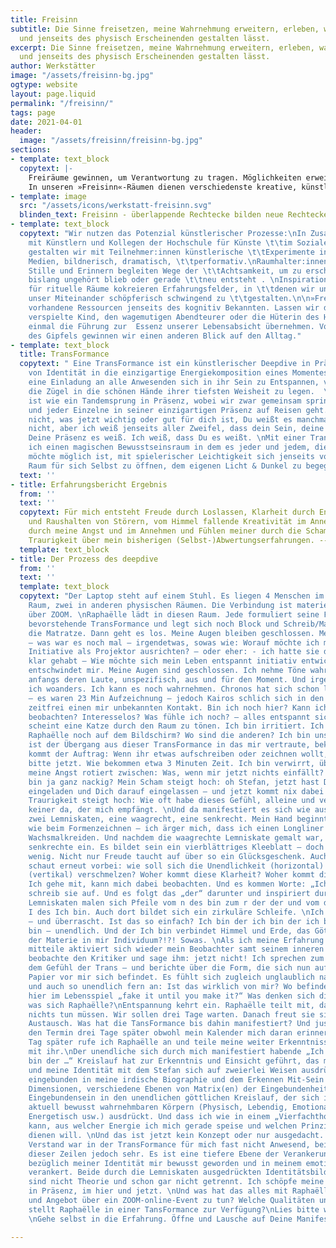 ```yaml
---
title: Freisinn
subtitle: Die Sinne freisetzen, meine Wahrnehmung erweitern, erleben, was sich mit
  und jenseits des physisch Erscheinenden gestalten lässt.
excerpt: Die Sinne freisetzen, meine Wahrnehmung erweitern, erleben, was sich mit
  und jenseits des physisch Erscheinenden gestalten lässt.
author: Werkstätter
image: "/assets/freisinn-bg.jpg"
ogtype: website
layout: page.liquid
permalink: "/freisinn/"
tags: page
date: 2021-04-01
header:
  image: "/assets/freisinn/freisinn-bg.jpg"
sections:
- template: text_block
  copytext: |-
    Freiräume gewinnen, um Verantwortung zu tragen. Möglichkeiten erweitern, um mich als ganzer Mensch in Aufgaben zu stellen
    In unseren »Freisinn«-Räumen dienen verschiedenste kreative, künstlerische und kontemplative Praktiken der erweiterten Erfahrung von »Führung« oder der Verkörperung von »Verantwortung«. Denn Führung-Annehmen und Verantwortung-Ergreifen lassen sich jenseits der bekannten Pfade leichter erleben - auf sogenannten Umwegen oder in Zwischenräumen, mit der »Weisheit der Hand« oder über das Spiel, wo der »Mensch ganz Mensch« ist. Wir gehen Wege der Übung, wollen die Sinne bewusst frei nutzen, die Wahrnehmung erweitern, erleben, was sich mit und jenseits des physisch Erscheinenden gestalten lässt. Freisinn bedeutet auch freien Sinn zu finden, der als authentischer Teil der eigenen Identität entdeckt werden will.
- template: image
  src: "/assets/icons/werkstatt-freisinn.svg"
  blinden_text: Freisinn - überlappende Rechtecke bilden neue Rechtecke, neue Räume
- template: text_block
  copytext: "Wir nutzen das Potenzial künstlerischer Prozesse:\nIn Zusammenarbeit
    mit Künstlern und Kollegen der Hochschule für Künste \t\tim Sozialen Ottersberg
    gestalten wir mit Teilnehmer:innen künstlerische \t\tExperimente in verschiedenen
    Medien, bildnerisch, dramatisch, \t\tperformativ.\nRaumhalter:innen für Presencing,
    Stille und Erinnern begleiten Wege der \t\tAchtsamkeit, um zu erschließen, was
    bislang ungehört blieb oder gerade \t\tneu entsteht . \nInspirationsträger:innen
    für rituelle Räume kokreieren Erfahrungsfelder, in \t\tdenen wir uns ermächtigen,
    unser Miteinander schöpferisch schwingend zu \t\tgestalten.\n\n»Freisinn« erschließt
    vorhandene Ressourcen jenseits des kognitiv Bekannten. Lassen wir das kreativ
    verspielte Kind, den wagemutigen Abendteurer oder die Hüterin des Heiligen doch
    einmal die Führung zur  Essenz unserer Lebensabsicht übernehmen. Von der Höhe
    des Gipfels gewinnen wir einen anderen Blick auf den Alltag."
- template: text_block
  title: TransFormance
  copytext: " Eine TransFormance ist ein künstlerischer Deepdive in Präsenz jenseits
    von Identität in die einzigartige Energiekomposition eines Momentes.  \nSie ist
    eine Einladung an alle Anwesenden sich in ihr Sein zu Entspannen, vertrauensvoll
    die Zügel in die schönen Hände ihrer tiefsten Weisheit zu legen.  \nEine TransFormance
    ist wie ein Tandemsprung in Präsenz, wobei wir zwar gemeinsam springen, aber jede
    und jeder Einzelne in seiner einzigartigen Präsenz auf Reisen geht. \nIch weiß
    nicht, was jetzt wichtig oder gut für dich ist, Du weißt es manchmal und manchmal
    nicht, aber ich weiß jenseits aller Zweifel, dass dein Sein, deine Anwesenheit,
    Deine Präsenz es weiß. Ich weiß, dass Du es weißt. \nMit einer TransFormance öffne
    ich einen magischen Bewusstseinsraum in dem es jeder und jedem, die oder der das
    möchte möglich ist, mit spielerischer Leichtigkeit sich jenseits von Zeit und
    Raum für sich Selbst zu öffnen, dem eigenen Licht & Dunkel zu begegnen."
  text: ''
- title: Erfahrungsbericht Ergebnis
  from: ''
  text: ''
  copytext: Für mich entsteht Freude durch Loslassen, Klarheit durch Entscheidung
    und Raushalten von Störern, vom Himmel fallende Kreativität im Annehmen und Durchgehen
    durch meine Angst und im Annehmen und Fühlen meiner durch die Scham sich zeigende
    Traurigkeit über mein bisherigen (Selbst-)Abwertungserfahrungen. --- Stefan
  template: text_block
- title: Der Prozess des deepdive
  from: ''
  text: ''
  template: text_block
  copytext: "Der Laptop steht auf einem Stuhl. Es liegen 4 Menschen im physischen
    Raum, zwei in anderen physischen Räumen. Die Verbindung ist materiell und digital
    über ZOOM. \nRaphaëlle lädt in diesen Raum. Jede formuliert seine Frage für diese
    bevorstehende TransFormance und legt sich noch Block und Schreib/Malzeug neben
    die Matratze. Dann geht es los. Meine Augen bleiben geschlossen. Meine Frage verschwimmt
    – was war es noch mal – irgendetwas, sowas wie: Worauf möchte ich meine entspannte
    Initiative als Projektor ausrichten? – oder eher: - ich hatte sie doch vorhin
    klar gehabt – Wie möchte sich mein Leben entspannt initiativ entwickeln? – Es
    entschwindet mir. Meine Augen sind geschlossen. Ich nehme Töne wahr, verfolge
    anfangs deren Laute, unspezifisch, aus und für den Moment. Und irgendwann bin
    ich woanders. Ich kann es noch wahrnehmen. Chronos hat sich schon lang verabschiedet
    – es waren 23 Min Aufzeichnung – jedoch Kairos schlich sich in den Raum und erfüllte
    zeitfrei einen mir unbekannten Kontakt. Bin ich noch hier? Kann ich mich noch
    beobachten? Interesselos? Was fühle ich noch? – alles entspannt sich.\nIrgendwann
    scheint eine Katze durch den Raum zu tönen. Ich bin irritiert. Ich blinzle. Ist
    Raphaëlle noch auf dem Bildschirm? Wo sind die anderen? Ich bin unsicher. Wie
    ist der Übergang aus dieser TransFormance in das mir vertraute, bekannte? Dann
    kommt der Auftrag: Wenn ihr etwas aufschreiben oder zeichnen wollt, macht das
    bitte jetzt. Wie bekommen etwa 3 Minuten Zeit. Ich bin verwirrt, überfordert,
    meine Angst rotiert zwischen: Was, wenn mir jetzt nichts einfällt? – Und: ich
    bin ja ganz nackig? Mein Scham steigt hoch: oh Stefan, jetzt hast Du hier was
    eingeladen und Dich darauf eingelassen – und jetzt kommt nix dabei raus. Meine
    Traurigkeit steigt hoch: Wie oft habe dieses Gefühl, alleine und verloren zu sein,
    keiner da, der mich empfängt. \nUnd da manifestiert es sich wie aus dem „Nichts“:
    zwei Lemniskaten, eine waagrecht, eine senkrecht. Mein Hand beginnt zu malen –
    wie beim Formenzeichnen – ich ärger mich, dass ich einen Longliner habe und keine
    Wachsmalkreiden. Und nachdem die waagrechte Lemniskate gemalt war, fügt sich die
    senkrechte ein. Es bildet sein ein vierblättriges Kleeblatt – doch das ist zu
    wenig. Nicht nur Freude taucht auf über so ein Glücksgeschenk. Auch die Angst
    schaut erneut vorbei: wie soll sich die Unendlichkeit (horizontal) mit der Allverbundenheit
    (vertikal) verschmelzen? Woher kommt diese Klarheit? Woher kommt dieser Impuls?
    Ich gehe mit, kann mich dabei beobachten. Und es kommen Worte: „Ich bin“. Ich
    schreib sie auf. Und es folgt das „der“ darunter und inspiriert durch die beiden
    Lemniskaten malen sich Pfeile vom n des bin zum r der der und vom d der der zum
    I des Ich bin. Auch dort bildet sich ein zirkuläre Schleife. \nIch bin verwirrt
    – und überrascht. Ist das so einfach? Ich bin der ich bin der ich bin der ich
    bin – unendlich. Und der Ich bin verbindet Himmel und Erde, das Göttliche mit
    der Materie in mir Individuum?!?! Sowas. \nAls ich meine Erfahrung und Einsichten
    mitteile aktiviert sich wieder mein Beobachter samt seinem inneren Kritiker. Ich
    beobachte den Kritiker und sage ihm: jetzt nicht! Ich sprechen zum Teil noch aus
    dem Gefühl der Trans – und berichte über die Form, die sich nun auf dem Blatt
    Papier vor mir sich befindet. Es fühlt sich zugleich unglaublich nah und intim
    und auch so unendlich fern an: Ist das wirklich von mir? Wo befinde ich mich grade
    hier im Lebensspiel „fake it until you make it?“ Was denken sich die anderen,
    was sich Raphaëlle?\nEntspannung kehrt ein. Raphaëlle teilt mit, dass wir jetzt
    nichts tun müssen. Wir sollen drei Tage warten. Danach freut sie sich über einen
    Austausch. Was hat die TansFormance bis dahin manifestiert? Und just. Ich vergessen
    den Termin drei Tage später obwohl mein Kalender mich daran erinnert. Erst einen
    Tag später rufe ich Raphaëlle an und teile meine weiter Erkenntnisse im Kontakt
    mit ihr.\nDer unendliche sich durch mich manifestiert habende „Ich bin der Ich
    bin der …“ Kreislauf hat zur Erkenntnis und Einsicht geführt, das meine Individualität
    und meine Identität mit dem Stefan sich auf zweierlei Weisen ausdrückt: Einmal
    eingebunden in meine irdische Biographie und dem Erkennen Mit-Sein der unterschiedlichen
    Dimensionen, verschiedene Ebenen von Matrix(en) der Eingebundenheit. Und mein
    Eingebundensein in den unendlichen göttlichen Kreislauf, der sich in meinen mir
    aktuell bewusst wahrnehmbaren Körpern (Physisch, Lebendig, Emotional, Mental,
    Energetisch usw.) ausdrückt. Und dass ich wie in einem „Vierfachthorus“ wählen
    kann, aus welcher Energie ich mich gerade speise und welchen Prinzipien ich damit
    dienen will. \nUnd das ist jetzt kein Konzept oder nur ausgedacht. Nein, mein
    Verstand war in der TransFormance für mich fast nicht Anwesend, bei Schreiben
    dieser Zeilen jedoch sehr. Es ist eine tiefere Ebene der Verankerung dieses Lebensspiels
    bezüglich meiner Identität mir bewusst geworden und in meinem emotionalen Körper
    verankert. Beide durch die Lemniskaten ausgedrückten Identitätsbildungsprozesse
    sind nicht Theorie und schon gar nicht getrennt. Ich schöpfe meine Manifestation
    in Präsenz, im hier und jetzt. \nUnd was hat das alles mit Raphaëlles Einladung
    und Angebot über ein ZOOM-online-Event zu tun? Welche Qualitäten und Dimensionen
    stellt Raphaëlle in einer TansFormance zur Verfügung?\nLies bitte wieder von oben.
    \nGehe selbst in die Erfahrung. Öffne und Lausche auf Deine Manifestationen. \n"

---
```

